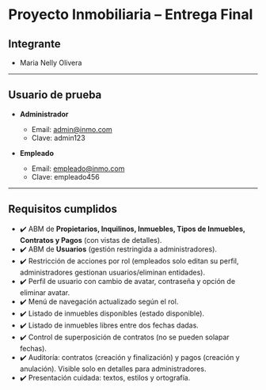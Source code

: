 # Proyecto Inmobiliaria – Entrega Final

## Integrante
- Maria Nelly Olivera

---

## Usuario de prueba
- **Administrador**
  - Email: admin@inmo.com  
  - Clave: admin123  

- **Empleado**
  - Email: empleado@inmo.com  
  - Clave: empleado456 

---

## Requisitos cumplidos
- ✔️ ABM de **Propietarios, Inquilinos, Inmuebles, Tipos de Inmuebles, Contratos y Pagos** (con vistas de detalles).  
- ✔️ ABM de **Usuarios** (gestión restringida a administradores).  
- ✔️ Restricción de acciones por rol (empleados solo editan su perfil, administradores gestionan usuarios/eliminan entidades).  
- ✔️ Perfil de usuario con cambio de avatar, contraseña y opción de eliminar avatar.  
- ✔️ Menú de navegación actualizado según el rol.  
- ✔️ Listado de inmuebles disponibles (estado disponible).  
- ✔️ Listado de inmuebles libres entre dos fechas dadas.  
- ✔️ Control de superposición de contratos (no se pueden solapar fechas).  
- ✔️ Auditoría: contratos (creación y finalización) y pagos (creación y anulación). Visible solo en detalles para administradores.  
- ✔️ Presentación cuidada: textos, estilos y ortografía.  



